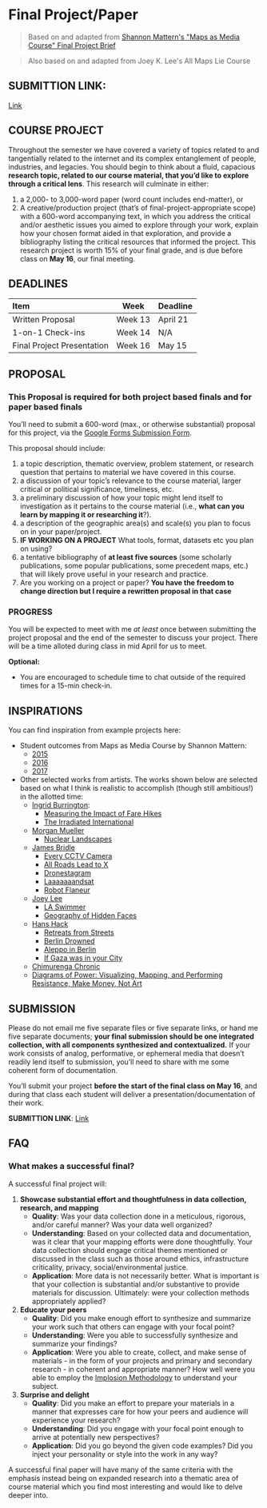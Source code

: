 # Final Project/Paper

> Based on and adapted from [Shannon Mattern's "Maps as Media Course" Final Project Brief](http://www.wordsinspace.net/mapsmedia/fall2018/wp-content/uploads/2018/08/Mattern_MapsAsMedia2018_Aug12_2018.pdf) 

> Also based on and adapted from Joey K. Lee's All Maps Lie Course


## SUBMITTION LINK: 
[Link]()

## COURSE PROJECT

Throughout the semester we have covered a variety of topics related to and tangentially related to the internet and its complex entanglement of people, industries, and legacies. You should begin to think about a fluid, capacious **research topic, related to our course material, that you’d like to explore through a critical lens**. This research will culminate in either:
1. a 2,000- to 3,000-word paper (word count includes end-matter), or 
2. A creative/production project (that’s of final-project-appropriate scope) with a 600-word accompanying text, in which you address the critical and/or aesthetic issues you aimed to explore through your work, explain how your chosen format aided in that exploration, and provide a bibliography listing the critical resources that informed the project.
This research project is worth 15% of your final grade, and is due before class on **May 16**, our final meeting.

## DEADLINES

| Item | Week | Deadline |
| :----    | ---- | ---- | 
| Written Proposal | Week 13 |  April 21 |
| 1-on-1 Check-ins | Week 14 |  N/A |
| Final Project Presentation | Week 16 |  May 15 |

## PROPOSAL
### This Proposal is required for both project based finals and for paper based finals
You’ll need to submit a 600-word (max., or otherwise substantial) proposal for this project, via the [Google Forms Submission Form](). 

This proposal should include:

1. a topic description, thematic overview, problem statement, or research question that pertains to material we have covered in this course. 
2. a discussion of your topic’s relevance to the course material, larger critical or political significance, timeliness, etc.
3. a preliminary discussion of how your topic might lend itself to investigation as it pertains to the course material (i.e., **what can you learn by mapping it or researching it**?).
4. a description of the geographic area(s) and scale(s) you plan to focus on in your paper/project. 
5. **IF WORKING ON A PROJECT** What tools, format, datasets etc you plan on using?
6. a tentative bibliography of **at least five sources** (some scholarly publications, some popular publications, some precedent maps, etc.) that will likely prove useful in your research and practice. 
7. Are you working on a project or paper? **You have the freedom to change direction but I require a rewritten proposal in that case**

### PROGRESS

You will be expected to meet with me *at least* once between submitting the project proposal and the end of the semester to discuss your project. There will be a time alloted during class in mid April for us to meet. 

**Optional:**
* You are encouraged to schedule time to chat outside of the required times for a 15-min check-in. 

## INSPIRATIONS

You can find inspiration from example projects here: 

* Student outcomes from Maps as Media Course by Shannon Mattern:
  * [2015](http://wordsinspace.net/shannon/2015/12/22/maps-as-media/)
  * [2016](http://wordsinspace.net/shannon/2016/12/19/maps-as-media-2/)
  * [2017](http://www.wordsinspace.net/mapsmedia/fall2017/2017/12/17/maps-as-media-2017-final-projects/)
* Other selected works from artists. The works shown below are selected based on what I think is realistic to accomplish (though still ambitious!) in the allotted time:
  * [Ingrid Burrington](http://lifewinning.com):
    * [Measuring the Impact of Fare Hikes](http://lifewinning.com/projects/fare-hikes/)
    * [The Irradiated International](http://lifewinning.com/projects/irradiated-graphics/)
  * [Morgan Mueller](http://morganmueller.xyz/)
    * [Nuclear Landscapes](https://nuclearsystem.live/)
  * [James Bridle](https://jamesbridle.com/works)
    * [Every CCTV Camera](https://jamesbridle.com/works/every-cctv-camera-cc)
    * [All Roads Lead to X](https://jamesbridle.com/works/all-roads-lead-to-x)
    * [Dronestagram](https://jamesbridle.com/works/dronestagram)
    * [Laaaaaaandsat](https://jamesbridle.com/works/laaaaaaandsat)
    * [Robot Flaneur](https://jamesbridle.com/works/robot-flaneur)
  * [Joey Lee](https://jk-lee.com/) 
    * [LA Swimmer](https://jk-lee.com/la-swimmer-43-123-pools-i-have-not-visited-and-never-will)
    * [Geography of Hidden Faces](https://jk-lee.com/geography-of-hidden-faces)
  * [Hans Hack](http://www.hanshack.com/)
    * [Retreats from Streets](http://hanshack.com/retreats/)
    * [Berlin Drowned](http://hanshack.com/berlin-drowned/)
    * [Aleppo in Berlin](http://hanshack.com/aleppo/#berlin)
    * [If Gaza was in your City](apps.lokaler.de/israelgaza/)
  * [Chimurenga Chronic](https://chimurengachronic.co.za/stores/Chimurenga-Chronic-German-Special-Edition-October-2016-Print-p109771452)
  * [Diagrams of Power: Visualizing, Mapping, and Performing Resistance, Make Money, Not Art](https://we-make-money-not-art.com/diagrams-of-power-visualizing-mapping-and-performing-resistance/)


## SUBMISSION

Please do not email me five separate files or five separate links, or hand me five separate documents; **your final submission should be one integrated collection, with all components synthesized and contextualized.** If your work consists of analog, performative, or ephemeral media that doesn’t readily lend itself to submission, you’ll need to share with me some coherent form of documentation. 

You’ll submit your project **before the start of the final class on May 16**, and during that class each student will deliver a presentation/documentation of their work. 

__SUBMITTION LINK__: [Link]()

## FAQ

### What makes a successful final?

A successful final project will:
1. **Showcase substantial effort and thoughtfulness in data collection, research, and mapping**
   - **Quality**: Was your data collection done in a meticulous, rigorous, and/or careful manner? Was your data well organized? 
   - **Understanding**: Based on your collected data and documentation, was it clear that your mapping efforts were done thoughtfully. Your data collection should engage critical themes mentioned or discussed in the class such as those around ethics, infrastructure criticality, privacy, social/environmental justice. 
   - **Application**: More data is not necessarily better. What is important is that your collection is substantial and/or substantive to provide materials for discussion. Ultimately: were your collection methods appropriately applied?
2. **Educate your peers**
   - **Quality**: Did you make enough effort to synthesize and summarize your work such that others can engage with your focal point?
   - **Understanding**: Were you able to successfully synthesize and summarize your findings? 
   - **Application**: Were you able to create, collect, and make sense of materials - in the form of your projects and primary and secondary research - in coherent and appropriate manner? How well were you able to employ the [Implosion Methodology](https://journal.culanth.org/index.php/ca/article/view/ca29.2.09/301) to understand your subject.
3. **Surprise and delight**
   - **Quality**: Did you make an effort to prepare your materials in a manner that expresses care for how your peers and audience will experience your research?
   - **Understanding**: Did you engage with your focal point enough to arrive at potentially new perspectives? 
   - **Application**: Did you go beyond the given code examples? Did you inject your personality or style into the work in any way? 

A successful final paper will have many of the same criteria with the emphasis instead being on expanded research into a thematic area of course material which you find most interesting and would like to delve deeper into.